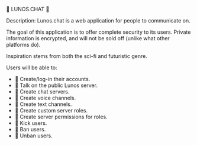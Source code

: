 🌌 LUNOS.CHAT 🌌

Description:
Lunos.chat is a web application for people to communicate on.

The goal of this application is to offer complete security to its users. Private information is encrypted, and will not be sold off (unlike what other platforms do).

Inspiration stems from both the sci-fi and futuristic genre.

Users will be able to:

- 💠 Create/log-in their accounts.
- 💠 Talk on the public Lunos server.
- 💠 Create chat servers.
- 💠 Create voice channels.
- 💠 Create text channels.
- 💠 Create custom server roles.
- 💠 Create server permissions for roles.
- 💠 Kick users.
- 💠 Ban users.
- 💠 Unban users.
